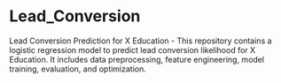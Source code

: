 # Lead_Conversion
Lead Conversion Prediction for X Education - This repository contains a logistic regression model to predict lead conversion likelihood for X Education. It includes data preprocessing, feature engineering, model training, evaluation, and optimization. 
